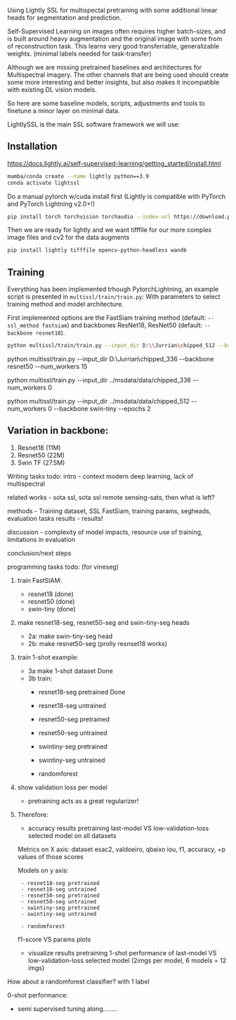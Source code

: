 Using Lightly SSL for multispectal pretraining
with some additional linear heads for segmentation and prediction.

Self-Supervised Learning on images often requires higher batch-sizes, and is built around heavy augmentation and the original image with some from of reconstruction task. This learns very good transferrable, generalizable weights. (minimal labels needed for task-transfer)

Although we are missing pretrained baselines and architectures for Multispectral imagery.
The other channels that are being used should create some more interesting and better insights, but also makes it incompatible with existing DL vision models.

So here are some baseline models, scripts, adjustments and tools to finetune a minor layer on minimal data.

LightlySSL is the main SSL software framework we will use:

## Installation
https://docs.lightly.ai/self-supervised-learning/getting_started/install.html

```bash
mamba/conda create --name lightly python==3.9 
conda activate lightssl
```

Do a manual pytorch w/cuda install first (Lightly is compatible with PyTorch and PyTorch Lightning v2.0+!)

```bash
pip install torch torchvision torchaudio --index-url https://download.pytorch.org/whl/cu126
```

Then we are ready for lightly and we want tifffile for our more complex image files and cv2 for the data augments
```bash
pip install lightly tifffile opencv-python-headless wandb
```

## Training
Everything has been implemented trhough PytorchLightning, an example script is presented in
`multissl/train/train.py`:
With parameters to select training method and model architecture.

First implemented options are the FastSiam training method (default: `--ssl_method fastsiam`) and backbones ResNet18, ResNet50 (default: `--backbone resnet18`).

```bash
python multissl/train/train.py --input_dir D:\\Jurrian\chipped_512 --backbone resnet50 --epochs 2
```
python multissl/train.py --input_dir D:\Jurrian\chipped_336 --backbone resnet50 --num_workers 15

python multissl/train.py --input_dir ../msdata/data/chipped_336 --num_workers 0


python multissl/train.py --input_dir ../msdata/data/chipped_512 --num_workers 0 --backbone swin-tiny --epochs 2

## Variation in backbone:
1. Resnet18 (11M) 
2. Resnet50 (22M)
3. Swin TF (27.5M)


Writing tasks todo:
intro - context modern deep learning, lack of multispectral

related works - sota ssl, sota ssl remote sensing-sats, then what is left?

methods - Training dataset, SSL FastSiam, training params, segheads, evaluation tasks
results - results!

discussion - complexity of model impacts, resource use of training, limitations in evaluation

conclusion/next steps

programming tasks todo: (for vineseg)

1. train FastSIAM:
    - resnet18 (done)
    - resnet50 (done)
    - swin-tiny (done)
2. make resnet18-seg, resnet50-seg and swin-tiny-seg heads 
    - 2a: make swin-tiny-seg head
    - 2b: make resnet50-seg (prolly resnset18 works)
3. train 1-shot example:
    - 3a make 1-shot dataset Done
    - 3b train:
        - resnet18-seg pretrained Done
        - resnet18-seg untrained
        - resnet50-seg pretrained
        - resnet50-seg untrained
        - swintiny-seg pretrained
        - swintiny-seg untrained

        - randomforest

4. show validation loss per model
    - pretraining acts as a great regularizer!

5. Therefore: 
    - accuracy results pretraining last-model VS low-validation-loss selected model on all datasets

    Metrics on X axis:
    dataset esac2, valdoeiro, qbaixo
    iou, f1, accuracy, +p values of those scores

    Models on y axis:

        - resnet18-seg pretrained
        - resnet18-seg untrained
        - resnet50-seg pretrained
        - resnet50-seg untrained
        - swintiny-seg pretrained
        - swintiny-seg untrained

        - randomforest
    

    f1-score VS params plots
    
    - visualize results pretraining 1-shot performance of last-model VS low-validation-loss selected model (2imgs per model, 6 models = 12 imgs)

How about a randomforest classifier? with 1 label

0-shot performance:


- semi supervised tuning along........
